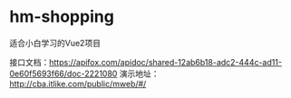 # hm-shopping
适合小白学习的Vue2项目

接口文档：https://apifox.com/apidoc/shared-12ab6b18-adc2-444c-ad11-0e60f5693f66/doc-2221080
演示地址：http://cba.itlike.com/public/mweb/#/
